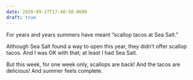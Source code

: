```yaml
---
date: 2020-09-17T17:40:50-0600
draft: true
---
```




For years and years summers have meant “scallop tacos at Sea Salt.”

Although Sea Salt found a way to open this year, they didn’t offer scallop tacos. And I was OK with that; at least I had Sea Salt.

But this week, for one week only, scallops are back! And the tacos are delicious! And summer feels complete.



